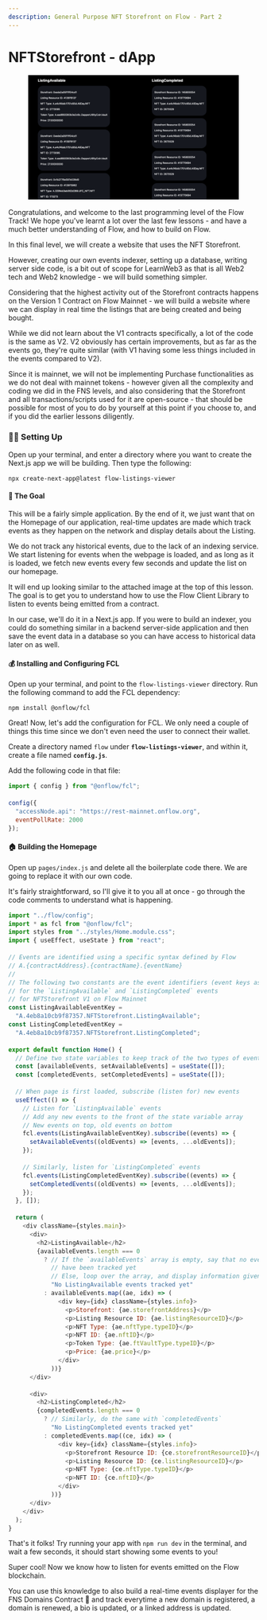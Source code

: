 ```yaml
---
description: General Purpose NFT Storefront on Flow - Part 2
---
```


# NFTStorefront - dApp

<figure><img src=".gitbook/assets/image (1).png" alt=""><figcaption></figcaption></figure>

Congratulations, and welcome to the last programming level of the Flow Track! We hope you've learnt a lot over the last few lessons - and have a much better understanding of Flow, and how to build on Flow.

In this final level, we will create a website that uses the NFT Storefront.

However, creating our own events indexer, setting up a database, writing server side code, is a bit out of scope for LearnWeb3 as that is all Web2 tech and Web2 knowledge - we will build something simpler.

Considering that the highest activity out of the Storefront contracts happens on the Version 1 Contract on Flow Mainnet - we will build a website where we can display in real time the listings that are being created and being bought.

While we did not learn about the V1 contracts specifically, a lot of the code is the same as V2. V2 obviously has certain improvements, but as far as the events go, they're quite similar (with V1 having some less things included in the events compared to V2).

Since it is mainnet, we will not be implementing Purchase functionalities as we do not deal with mainnet tokens - however given all the complexity and coding we did in the FNS levels, and also considering that the Storefront and all transactions/scripts used for it are open-source - that should be possible for most of you to do by yourself at this point if you choose to, and if you did the earlier lessons diligently.

### 👨‍🔬 Setting Up

Open up your terminal, and enter a directory where you want to create the Next.js app we will be building. Then type the following:

```
npx create-next-app@latest flow-listings-viewer
```

#### 🥅 The Goal

This will be a fairly simple application. By the end of it, we just want that on the Homepage of our application, real-time updates are made which track events as they happen on the network and display details about the Listing.

We do not track any historical events, due to the lack of an indexing service. We start listening for events when the webpage is loaded, and as long as it is loaded, we fetch new events every few seconds and update the list on our homepage.

It will end up looking similar to the attached image at the top of this lesson. The goal is to get you to understand how to use the Flow Client Library to listen to events being emitted from a contract.

In our case, we'll do it in a Next.js app. If you were to build an indexer, you could do something similar in a backend server-side application and then save the event data in a database so you can have access to historical data later on as well.

#### 💰 Installing and Configuring FCL

Open up your terminal, and point to the `flow-listings-viewer` directory. Run the following command to add the FCL dependency:

```
npm install @onflow/fcl
```

Great! Now, let's add the configuration for FCL. We only need a couple of things this time since we don't even need the user to connect their wallet.

Create a directory named `flow` under **`flow-listings-viewer`**, and within it, create a file named **`config.js`**.

Add the following code in that file:

```javascript
import { config } from "@onflow/fcl";

config({
  "accessNode.api": "https://rest-mainnet.onflow.org",
  eventPollRate: 2000
});
```

#### 🏠 Building the Homepage

Open up `pages/index.js` and delete all the boilerplate code there. We are going to replace it with our own code.

It's fairly straightforward, so I'll give it to you all at once - go through the code comments to understand what is happening.

```javascript
import "../flow/config";
import * as fcl from "@onflow/fcl";
import styles from "../styles/Home.module.css";
import { useEffect, useState } from "react";

// Events are identified using a specific syntax defined by Flow
// A.{contractAddress}.{contractName}.{eventName}
//
// The following two constants are the event identifiers (event keys as Flow calls them)
// for the `ListingAvailable` and `ListingCompleted` events
// for NFTStorefront V1 on Flow Mainnet
const ListingAvailableEventKey =
  "A.4eb8a10cb9f87357.NFTStorefront.ListingAvailable";
const ListingCompletedEventKey =
  "A.4eb8a10cb9f87357.NFTStorefront.ListingCompleted";

export default function Home() {
  // Define two state variables to keep track of the two types of events
  const [availableEvents, setAvailableEvents] = useState([]);
  const [completedEvents, setCompletedEvents] = useState([]);

  // When page is first loaded, subscribe (listen for) new events
  useEffect(() => {
    // Listen for `ListingAvailable` events
    // Add any new events to the front of the state variable array
    // New events on top, old events on bottom
    fcl.events(ListingAvailableEventKey).subscribe((events) => {
      setAvailableEvents((oldEvents) => [events, ...oldEvents]);
    });

    // Similarly, listen for `ListingCompleted` events
    fcl.events(ListingCompletedEventKey).subscribe((events) => {
      setCompletedEvents((oldEvents) => [events, ...oldEvents]);
    });
  }, []);

  return (
    <div className={styles.main}>
      <div>
        <h2>ListingAvailable</h2>
        {availableEvents.length === 0
          ? // If the `availableEvents` array is empty, say that no events
            // have been tracked yet
            // Else, loop over the array, and display information given to us
            "No ListingAvailable events tracked yet"
          : availableEvents.map((ae, idx) => (
              <div key={idx} className={styles.info}>
                <p>Storefront: {ae.storefrontAddress}</p>
                <p>Listing Resource ID: {ae.listingResourceID}</p>
                <p>NFT Type: {ae.nftType.typeID}</p>
                <p>NFT ID: {ae.nftID}</p>
                <p>Token Type: {ae.ftVaultType.typeID}</p>
                <p>Price: {ae.price}</p>
              </div>
            ))}
      </div>

      <div>
        <h2>ListingCompleted</h2>
        {completedEvents.length === 0
          ? // Similarly, do the same with `completedEvents`
            "No ListingCompleted events tracked yet"
          : completedEvents.map((ce, idx) => (
              <div key={idx} className={styles.info}>
                <p>Storefront Resource ID: {ce.storefrontResourceID}</p>
                <p>Listing Resource ID: {ce.listingResourceID}</p>
                <p>NFT Type: {ce.nftType.typeID}</p>
                <p>NFT ID: {ce.nftID}</p>
              </div>
            ))}
      </div>
    </div>
  );
}

```

That's it folks! Try running your app with `npm run dev` in the terminal, and wait a few seconds, it should start showing some events to you!

Super cool! Now we know how to listen for events emitted on the Flow blockchain.

You can use this knowledge to also build a real-time events displayer for the FNS Domains Contract 👀 and track everytime a new domain is registered, a domain is renewed, a bio is updated, or a linked address is updated.
